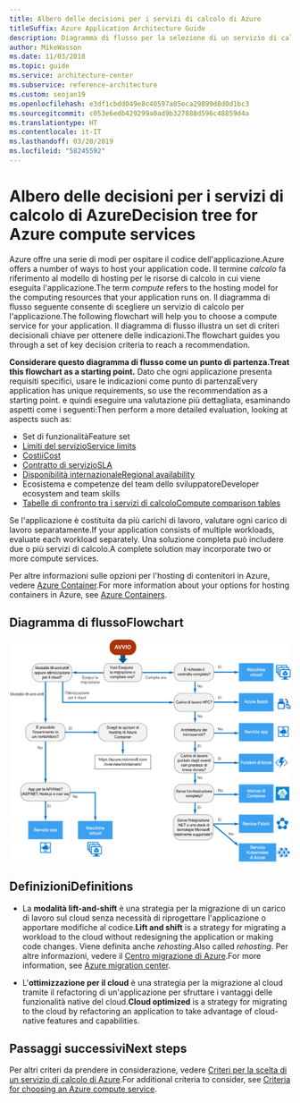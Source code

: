 ```yaml
---
title: Albero delle decisioni per i servizi di calcolo di Azure
titleSuffix: Azure Application Architecture Guide
description: Diagramma di flusso per la selezione di un servizio di calcolo.
author: MikeWasson
ms.date: 11/03/2018
ms.topic: guide
ms.service: architecture-center
ms.subservice: reference-architecture
ms.custom: seojan19
ms.openlocfilehash: e3df1cbdd049e8c40597a85eca29899d8d0d1bc3
ms.sourcegitcommit: c053e6edb429299a0ad9b327888d596c48859d4a
ms.translationtype: HT
ms.contentlocale: it-IT
ms.lasthandoff: 03/20/2019
ms.locfileid: "58245592"
---
```

# <a name="decision-tree-for-azure-compute-services"></a><span data-ttu-id="15350-103">Albero delle decisioni per i servizi di calcolo di Azure</span><span class="sxs-lookup"><span data-stu-id="15350-103">Decision tree for Azure compute services</span></span>

<span data-ttu-id="15350-104">Azure offre una serie di modi per ospitare il codice dell'applicazione.</span><span class="sxs-lookup"><span data-stu-id="15350-104">Azure offers a number of ways to host your application code.</span></span> <span data-ttu-id="15350-105">Il termine *calcolo* fa riferimento al modello di hosting per le risorse di calcolo in cui viene eseguita l'applicazione.</span><span class="sxs-lookup"><span data-stu-id="15350-105">The term *compute* refers to the hosting model for the computing resources that your application runs on.</span></span> <span data-ttu-id="15350-106">Il diagramma di flusso seguente consente di scegliere un servizio di calcolo per l'applicazione.</span><span class="sxs-lookup"><span data-stu-id="15350-106">The following flowchart will help you to choose a compute service for your application.</span></span> <span data-ttu-id="15350-107">Il diagramma di flusso illustra un set di criteri decisionali chiave per ottenere delle indicazioni.</span><span class="sxs-lookup"><span data-stu-id="15350-107">The flowchart guides you through a set of key decision criteria to reach a recommendation.</span></span>

<span data-ttu-id="15350-108">**Considerare questo diagramma di flusso come un punto di partenza.**</span><span class="sxs-lookup"><span data-stu-id="15350-108">**Treat this flowchart as a starting point.**</span></span> <span data-ttu-id="15350-109">Dato che ogni applicazione presenta requisiti specifici, usare le indicazioni come punto di partenza</span><span class="sxs-lookup"><span data-stu-id="15350-109">Every application has unique requirements, so use the recommendation as a starting point.</span></span> <span data-ttu-id="15350-110">e quindi eseguire una valutazione più dettagliata, esaminando aspetti come i seguenti:</span><span class="sxs-lookup"><span data-stu-id="15350-110">Then perform a more detailed evaluation, looking at aspects such as:</span></span>

- <span data-ttu-id="15350-111">Set di funzionalità</span><span class="sxs-lookup"><span data-stu-id="15350-111">Feature set</span></span>
- [<span data-ttu-id="15350-112">Limiti del servizio</span><span class="sxs-lookup"><span data-stu-id="15350-112">Service limits</span></span>](/azure/azure-subscription-service-limits)
- [<span data-ttu-id="15350-113">Costii</span><span class="sxs-lookup"><span data-stu-id="15350-113">Cost</span></span>](https://azure.microsoft.com/pricing/)
- [<span data-ttu-id="15350-114">Contratto di servizio</span><span class="sxs-lookup"><span data-stu-id="15350-114">SLA</span></span>](https://azure.microsoft.com/support/legal/sla/)
- [<span data-ttu-id="15350-115">Disponibilità internazionale</span><span class="sxs-lookup"><span data-stu-id="15350-115">Regional availability</span></span>](https://azure.microsoft.com/global-infrastructure/services/)
- <span data-ttu-id="15350-116">Ecosistema e competenze del team dello sviluppatore</span><span class="sxs-lookup"><span data-stu-id="15350-116">Developer ecosystem and team skills</span></span>
- [<span data-ttu-id="15350-117">Tabelle di confronto tra i servizi di calcolo</span><span class="sxs-lookup"><span data-stu-id="15350-117">Compute comparison tables</span></span>](./compute-comparison.md)

<span data-ttu-id="15350-118">Se l'applicazione è costituita da più carichi di lavoro, valutare ogni carico di lavoro separatamente.</span><span class="sxs-lookup"><span data-stu-id="15350-118">If your application consists of multiple workloads, evaluate each workload separately.</span></span> <span data-ttu-id="15350-119">Una soluzione completa può includere due o più servizi di calcolo.</span><span class="sxs-lookup"><span data-stu-id="15350-119">A complete solution may incorporate two or more compute services.</span></span>

<span data-ttu-id="15350-120">Per altre informazioni sulle opzioni per l'hosting di contenitori in Azure, vedere [Azure Container](https://azure.microsoft.com/overview/containers/).</span><span class="sxs-lookup"><span data-stu-id="15350-120">For more information about your options for hosting containers in Azure, see [Azure Containers](https://azure.microsoft.com/overview/containers/).</span></span>

## <a name="flowchart"></a><span data-ttu-id="15350-121">Diagramma di flusso</span><span class="sxs-lookup"><span data-stu-id="15350-121">Flowchart</span></span>

![Albero delle decisioni per i servizi di calcolo di Azure](../images/compute-decision-tree.svg)

## <a name="definitions"></a><span data-ttu-id="15350-123">Definizioni</span><span class="sxs-lookup"><span data-stu-id="15350-123">Definitions</span></span>

- <span data-ttu-id="15350-124">La **modalità lift-and-shift** è una strategia per la migrazione di un carico di lavoro sul cloud senza necessità di riprogettare l'applicazione o apportare modifiche al codice.</span><span class="sxs-lookup"><span data-stu-id="15350-124">**Lift and shift** is a strategy for migrating a workload to the cloud without redesigning the application or making code changes.</span></span> <span data-ttu-id="15350-125">Viene definita anche *rehosting*.</span><span class="sxs-lookup"><span data-stu-id="15350-125">Also called *rehosting*.</span></span> <span data-ttu-id="15350-126">Per altre informazioni, vedere il [Centro migrazione di Azure](https://azure.microsoft.com/migration/).</span><span class="sxs-lookup"><span data-stu-id="15350-126">For more information, see [Azure migration center](https://azure.microsoft.com/migration/).</span></span>

- <span data-ttu-id="15350-127">L'**ottimizzazione per il cloud** è una strategia per la migrazione al cloud tramite il refactoring di un'applicazione per sfruttare i vantaggi delle funzionalità native del cloud.</span><span class="sxs-lookup"><span data-stu-id="15350-127">**Cloud optimized** is a strategy for migrating to the cloud by refactoring an application to take advantage of cloud-native features and capabilities.</span></span>

## <a name="next-steps"></a><span data-ttu-id="15350-128">Passaggi successivi</span><span class="sxs-lookup"><span data-stu-id="15350-128">Next steps</span></span>

<span data-ttu-id="15350-129">Per altri criteri da prendere in considerazione, vedere [Criteri per la scelta di un servizio di calcolo di Azure](./compute-comparison.md).</span><span class="sxs-lookup"><span data-stu-id="15350-129">For additional criteria to consider, see [Criteria for choosing an Azure compute service](./compute-comparison.md).</span></span>
